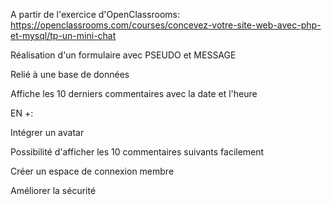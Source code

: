 A partir de l'exercice d'OpenClassrooms:
 https://openclassrooms.com/courses/concevez-votre-site-web-avec-php-et-mysql/tp-un-mini-chat

Réalisation d'un formulaire avec PSEUDO et MESSAGE

Relié à une base de données

Affiche les 10 derniers commentaires avec la date et l'heure


EN +:

Intégrer un avatar

Possibilité d'afficher les 10 commentaires suivants facilement

Créer un espace de connexion membre

Améliorer la sécurité

